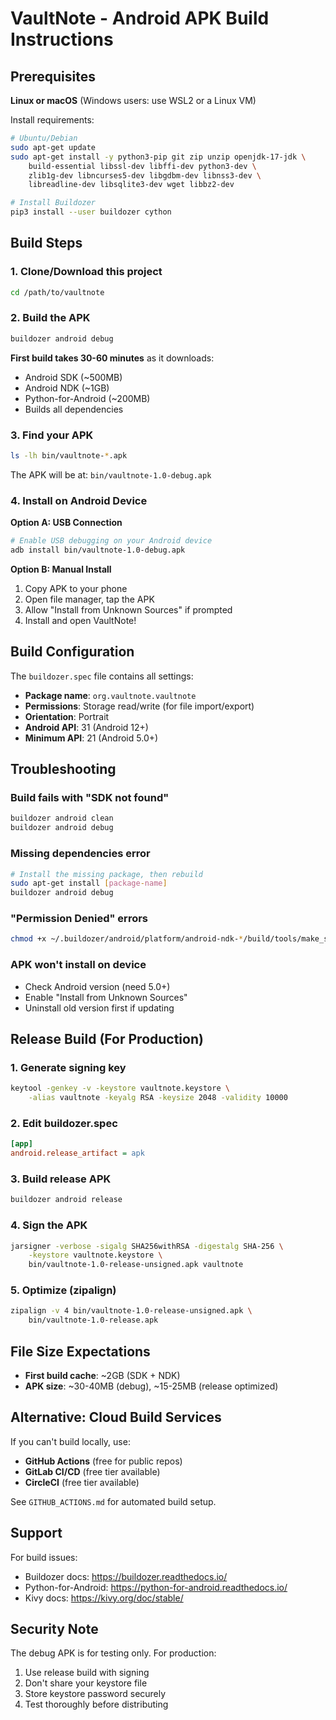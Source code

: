 # VaultNote - Android APK Build Instructions

## Prerequisites

**Linux or macOS** (Windows users: use WSL2 or a Linux VM)

Install requirements:
```bash
# Ubuntu/Debian
sudo apt-get update
sudo apt-get install -y python3-pip git zip unzip openjdk-17-jdk \
    build-essential libssl-dev libffi-dev python3-dev \
    zlib1g-dev libncurses5-dev libgdbm-dev libnss3-dev \
    libreadline-dev libsqlite3-dev wget libbz2-dev

# Install Buildozer
pip3 install --user buildozer cython
```

## Build Steps

### 1. Clone/Download this project
```bash
cd /path/to/vaultnote
```

### 2. Build the APK
```bash
buildozer android debug
```

**First build takes 30-60 minutes** as it downloads:
- Android SDK (~500MB)
- Android NDK (~1GB)
- Python-for-Android (~200MB)
- Builds all dependencies

### 3. Find your APK
```bash
ls -lh bin/vaultnote-*.apk
```

The APK will be at: `bin/vaultnote-1.0-debug.apk`

### 4. Install on Android Device

**Option A: USB Connection**
```bash
# Enable USB debugging on your Android device
adb install bin/vaultnote-1.0-debug.apk
```

**Option B: Manual Install**
1. Copy APK to your phone
2. Open file manager, tap the APK
3. Allow "Install from Unknown Sources" if prompted
4. Install and open VaultNote!

## Build Configuration

The `buildozer.spec` file contains all settings:
- **Package name**: `org.vaultnote.vaultnote`
- **Permissions**: Storage read/write (for file import/export)
- **Orientation**: Portrait
- **Android API**: 31 (Android 12+)
- **Minimum API**: 21 (Android 5.0+)

## Troubleshooting

### Build fails with "SDK not found"
```bash
buildozer android clean
buildozer android debug
```

### Missing dependencies error
```bash
# Install the missing package, then rebuild
sudo apt-get install [package-name]
buildozer android debug
```

### "Permission Denied" errors
```bash
chmod +x ~/.buildozer/android/platform/android-ndk-*/build/tools/make_standalone_toolchain.py
```

### APK won't install on device
- Check Android version (need 5.0+)
- Enable "Install from Unknown Sources"
- Uninstall old version first if updating

## Release Build (For Production)

### 1. Generate signing key
```bash
keytool -genkey -v -keystore vaultnote.keystore \
    -alias vaultnote -keyalg RSA -keysize 2048 -validity 10000
```

### 2. Edit buildozer.spec
```ini
[app]
android.release_artifact = apk
```

### 3. Build release APK
```bash
buildozer android release
```

### 4. Sign the APK
```bash
jarsigner -verbose -sigalg SHA256withRSA -digestalg SHA-256 \
    -keystore vaultnote.keystore \
    bin/vaultnote-1.0-release-unsigned.apk vaultnote
```

### 5. Optimize (zipalign)
```bash
zipalign -v 4 bin/vaultnote-1.0-release-unsigned.apk \
    bin/vaultnote-1.0-release.apk
```

## File Size Expectations

- **First build cache**: ~2GB (SDK + NDK)
- **APK size**: ~30-40MB (debug), ~15-25MB (release optimized)

## Alternative: Cloud Build Services

If you can't build locally, use:
- **GitHub Actions** (free for public repos)
- **GitLab CI/CD** (free tier available)
- **CircleCI** (free tier available)

See `GITHUB_ACTIONS.md` for automated build setup.

## Support

For build issues:
- Buildozer docs: https://buildozer.readthedocs.io/
- Python-for-Android: https://python-for-android.readthedocs.io/
- Kivy docs: https://kivy.org/doc/stable/

## Security Note

The debug APK is for testing only. For production:
1. Use release build with signing
2. Don't share your keystore file
3. Store keystore password securely
4. Test thoroughly before distributing
